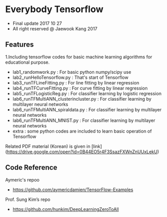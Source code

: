 # Everybody Tensorflow 

- Final update 2017 10 27
- All right reserved @ Jaewook Kang 2017


## Features
1.Including tensorflow codes for basic machine learning algorithms
for educational purpose.

- lab1_randomwork.py              : For basic python numpy/scipy use
- lab2_runHelloTensorflow.py      : That's start of Tensorflow
- lab3_runTFLineFitting.py        : For line fitting  by linear regression
- lab4_runTFCurveFitting.py       : For curve fitting  by linear regression
- lab5_runTFLogisticReg.py        : For classifier learning by logistic regression
- lab6_runTFMultiANN_clusterincluster.py : For classifier learning by multilayer neural networks
- lab6_runTFMultiANN_spiraldata.py : For classifier learning by multilayer neural networks
- lab6_runTFMultiANN_MNIST.py      : For classifier learning by multilayer neural networks
- extra    : some python codes are included to learn basic operation of Tensorflow

Related PDF material (Korean) is given in
[link] (https://drive.google.com/open?id=0B44EO5r4F3SsazFXWnZnUUxLekU)

## Code Reference
Aymeric's repoo
- https://github.com/aymericdamien/TensorFlow-Examples

Prof. Sung Kim’s repo
- https://github.com/hunkim/DeepLearningZeroToAll   

